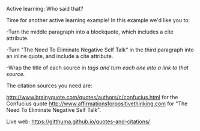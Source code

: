 Active learning: Who said that?

Time for another active learning example! In this example we'd like you to:

-Turn the middle paragraph into a blockquote, which includes a cite attribute.

-Turn "The Need To Eliminate Negative Self Talk" in the third paragraph into an inline quote, and include a cite attribute.

-Wrap the title of each source in <cite> tags and turn each one into a link to that source.

The citation sources you need are:

http://www.brainyquote.com/quotes/authors/c/confucius.html for the Confucius quote
http://www.affirmationsforpositivethinking.com for "The Need To Eliminate Negative Self Talk".

Live web: https://gitthuma.github.io/quotes-and-citations/
